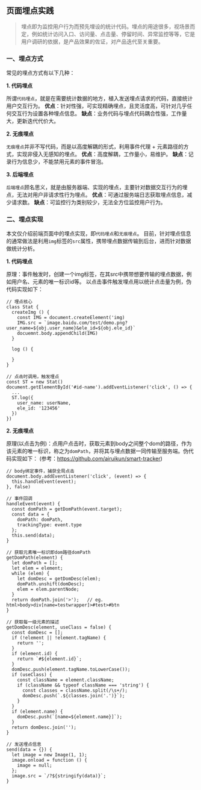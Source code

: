## 页面埋点实践

> 埋点即为监控用户行为而预先埋设的统计代码。埋点的用途很多，视场景而定，例如统计访问入口、访问量、点击量、停留时间、异常监控等等，它是用户调研的依据，是产品效果的佐证，对产品迭代至关重要。

### 一、埋点方式

常见的埋点方式有以下几种：

**1. 代码埋点**

所谓`代码埋点`，就是在需要统计数据的地方，植入发送埋点请求的代码，直接统计用户交互行为。
**优点**：针对性强，可实现精确埋点，且灵活度高，可针对几乎任何交互行为设置各种埋点信息。
**缺点**：业务代码与埋点代码耦合性强，工作量大，更新迭代代价大。

**2. 无痕埋点**

`无痕埋点`并非不写代码，而是以高度解耦的形式，利用事件代理 + 元素路径的方式，实现非侵入无感知的埋点。
**优点**：高度解耦，工作量小，易维护。
**缺点**：记录行为信息少，不能禁用元素的事件冒泡。

**3. 后端埋点**

`后端埋点`顾名思义，就是由服务器端、实现的埋点，主要针对数据交互行为的埋点，无法对用户非请求性行为埋点。
**优点**：可通过服务端日志获取埋点信息，减少请求数。
**缺点**：可监控行为类别较少，无法全方位监控用户行为。

### 二、埋点实现

本文仅介绍前端页面中的埋点实现，即`代码埋点`和`无痕埋点`。
目前，针对埋点信息的通常做法是利用`img`标签的`src`属性，携带埋点数据传输到后台，进而针对数据做统计分析。

**1. 代码埋点**

原理：事件触发时，创建一个img标签，在其src中携带想要传输的埋点数据，例如用户名、元素的唯一标识id等。
以点击事件触发埋点用以统计点击量为例，伪代码实现如下：

    // 埋点核心
    class Stat {
      createImg () {
        const IMG = document.createElement('img)
        IMG.src = `image.baidu.com/test/demo.png?user_name=${obj.user_name}&ele_id=${obj.ele_id}`
        docuemnt.body.appendChild(IMG)
      }

      log () {

      }
    }

    // 点击时调用，触发埋点
    const ST = new Stat()
    document.getElementById('#id-name').addEventListener('click', () => {
      ...
      ST.log({
        user_name: userName,
        ele_id: '123456'
      })
    })

**2. 无痕埋点**

原理(以点击为例)：点用户点击时，获取元素到body之间整个dom的路径，作为该元素的唯一标识，称之为`domPath`，并将其与埋点数据一同传输至服务端。伪代码实现如下：
(参考：https://github.com/airuikun/smart-tracker)

    // body绑定事件，捕获全局点击
    document.body.addEventListener('click', (event) => {
      this.handleEvent(event);
    }, false)

    // 事件回调
    handleEvent(event) {
      const domPath = getDomPath(event.target);
      const data = {
        domPath: domPath,
        trackingType: event.type
      };
      this.send(data);
    }

    // 获取元素唯一标识即dom路径domPath
    getDomPath(element) {
      let domPath = [];
      let elem = element;
      while (elem) {
        let domDesc = getDomDesc(elem);
        domPath.unshift(domDesc);
        elem = elem.parentNode;
      }
      return domPath.join('>');   // eg. html>body>div[name=testwrapper]>#test>#btn 
    }

    // 获取每一级元素的描述
    getDomDesc(element, useClass = false) {
      const domDesc = [];
      if (!element || !element.tagName) {
        return '';
      }
      if (element.id) {
        return `#${element.id}`;
      }
      domDesc.push(element.tagName.toLowerCase());
      if (useClass) {
        const className = element.className;
        if (className && typeof className === 'string') {
          const classes = className.split(/\s+/);
          domDesc.push(`.${classes.join('.')}`);
        }
      }
      if (element.name) {
        domDesc.push(`[name=${element.name}]`);
      }
      return domDesc.join('');
    }

    // 发送埋点信息
    send(data = {}) {
      let image = new Image(1, 1);
      image.onload = function () {
        image = null;
      };
      image.src = `/?${stringify(data)}`;
    }


